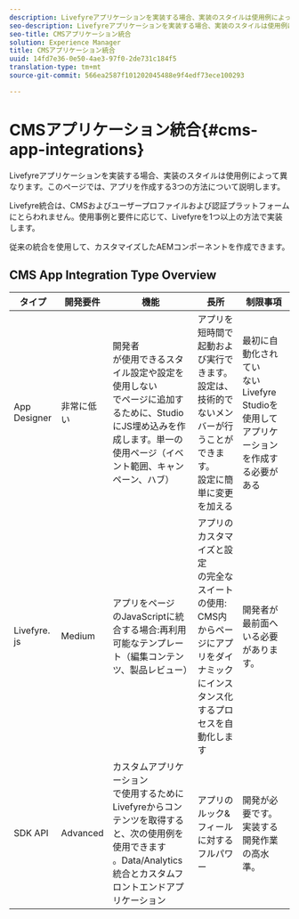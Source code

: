 ```yaml
---
description: Livefyreアプリケーションを実装する場合、実装のスタイルは使用例によって異なります。このページでは、アプリを作成する3つの方法について説明します。
seo-description: Livefyreアプリケーションを実装する場合、実装のスタイルは使用例によって異なります。このページでは、アプリを作成する3つの方法について説明します。
seo-title: CMSアプリケーション統合
solution: Experience Manager
title: CMSアプリケーション統合
uuid: 14fd7e36-0e50-4ae3-97f0-2de731c184f5
translation-type: tm+mt
source-git-commit: 566ea2587f101202045488e9f4edf73ece100293

---
```



# CMSアプリケーション統合{#cms-app-integrations}

Livefyreアプリケーションを実装する場合、実装のスタイルは使用例によって異なります。このページでは、アプリを作成する3つの方法について説明します。

Livefyre統合は、CMSおよびユーザープロファイルおよび認証プラットフォームにとらわれません。使用事例と要件に応じて、Livefyreを1つ以上の方法で実装します。

従来の統合を使用して、カスタマイズしたAEMコンポーネントを作成できます。

## CMS App Integration Type Overview

| タイプ | 開発要件 | 機能 | 長所 | 制限事項 |
|--- |--- |--- |--- |--- |
| App Designer | 非常に低い | 開発者 <br>が使用できるスタイル設定や設定を使用しない </br>でページに追加するために、StudioにJS埋め込みを作成します。単一の使用ページ（イベント範囲、キャンペーン、ハブ） | アプリを短時間で起動および実行できます。<br>設定は、技術的でないメンバーが行うことができます。<br>設定に簡単に変更を加える | 最初に自動化されてい <br>ないLivefyre Studioを使用してアプリケーションを作成する必要がある |
| Livefyre. js | Medium | アプリをページ <br>のJavaScriptに統合する場合:再利用可能なテンプレート（編集コンテンツ、製品レビュー） | アプリのカスタマイズと設定 <br>の完全なスイートの使用: CMS内からページにアプリをダイナミックにインスタンス化するプロセスを自動化します | 開発者が最前面へいる必要があります。 |
| SDK API | Advanced | カスタムアプリケーション <br>で使用するためにLivefyreからコンテンツを取得すると、次の使用例を使用できます <br>。Data/Analytics統合とカスタムフロントエンドアプリケーション | アプリのルック&フィールに対するフルパワー | 開発が必要です。<br>実装する開発作業の高水準。 |
